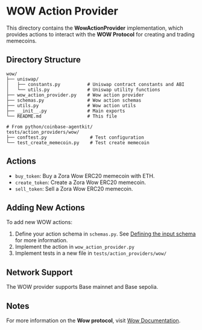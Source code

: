 # WOW Action Provider

This directory contains the **WowActionProvider** implementation, which provides actions to interact with the **WOW Protocol** for creating and trading memecoins.

## Directory Structure

```
wow/
├── uniswap/
│   ├── constants.py          # Uniswap contract constants and ABI
│   └── utils.py              # Uniswap utility functions
├── wow_action_provider.py    # Wow action provider
├── schemas.py                # Wow action schemas
├── utils.py                  # Wow action utils
├── __init__.py               # Main exports
└── README.md                 # This file

# From python/coinbase-agentkit/
tests/action_providers/wow/
├── conftest.py                # Test configuration
└── test_create_memecoin.py    # Test create memecoin
```

## Actions

- `buy_token`: Buy a Zora Wow ERC20 memecoin with ETH.
- `create_token`: Create a Zora Wow ERC20 memecoin.
- `sell_token`: Sell a Zora Wow ERC20 memecoin.

## Adding New Actions

To add new WOW actions:

1. Define your action schema in `schemas.py`. See [Defining the input schema](https://github.com/coinbase/agentkit/blob/main/CONTRIBUTING-PYTHON.md#defining-the-input-schema) for more information.
2. Implement the action in `wow_action_provider.py`
3. Implement tests in a new file in `tests/action_providers/wow/`

## Network Support

The WOW provider supports Base mainnet and Base sepolia.

## Notes

For more information on the **Wow protocol**, visit [Wow Documentation](https://wow.xyz/).
